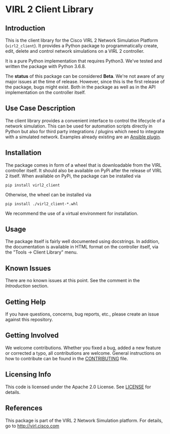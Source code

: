 # VIRL 2 Client Library

## Introduction

This is the client library for the Cisco VIRL 2 Network Simulation Platform (`virl2_client`). It provides a Python package to programmatically create, edit, delete and control network simulations on a VIRL 2 controller.

It is a pure Python implementation that requires Python3. We've tested and written the package with Python 3.6.8.

The **status** of this package can be considered **Beta**. We're not aware of any major issues at the time of release. However, since this is the first release of the package, bugs might exist. Both in the package as well as in the API implementation on the controller itself.

## Use Case Description

The client library provides a convenient interface to control the lifecycle of a network simulation. This can be used for automation scripts directly in Python but also for third party integrations / plugins which need to integrate with a simulated network. Examples already existing are an [Ansible plugin](https://github.com/CiscoDevNet/ansible-virl).

## Installation

The package comes in form of a wheel that is downloadable from the VIRL controller itself. It should also be available on PyPi after the release of VIRL 2 itself. When available on PyPi, the package can be installed via

    pip install virl2_client

Otherwise, the wheel can be installed via

    pip install ./virl2_client-*.whl

We recommend the use of a virtual environment for installation.

## Usage

The package itself is fairly well documented using docstrings. In addition, the documentation is available in HTML format on the controller itself, via the "Tools -> Client Library" menu.

## Known Issues

There are no known issues at this point. See the comment in the *Introduction* section.

## Getting Help

If you have questions, concerns, bug reports, etc., please create an issue against this repository.

## Getting Involved

We welcome contributions. Whether you fixed a bug, added a new feature or corrected a typo, all contributions are welcome. General instructions on how to contribute can be found in the [CONTRIBUTING](CONTRIBUTING) file.

## Licensing Info

This code is licensed under the Apache 2.0 License. See [LICENSE](LICENSE) for details.

## References

This package is part of the VIRL 2 Network Simulation platform. For details, go to http://virl.cisco.com
